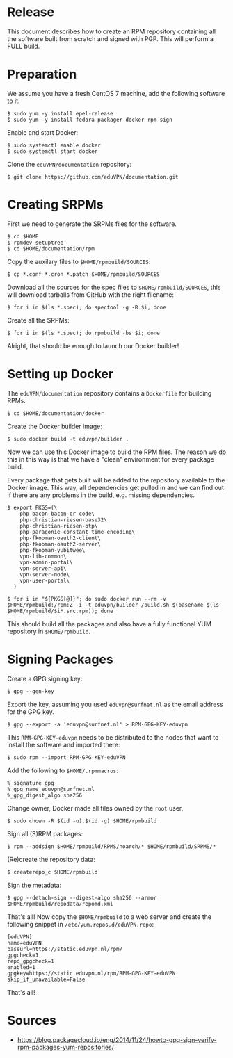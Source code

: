# Release

This document describes how to create an RPM repository containing all the 
software built from scratch and signed with PGP. This will perform a FULL 
build.

# Preparation

We assume you have a fresh CentOS 7 machine, add the following software to it. 

    $ sudo yum -y install epel-release
    $ sudo yum -y install fedora-packager docker rpm-sign

Enable and start Docker:

    $ sudo systemctl enable docker
    $ sudo systemctl start docker

Clone the `eduVPN/documentation` repository:

    $ git clone https://github.com/eduVPN/documentation.git

# Creating SRPMs

First we need to generate the SRPMs files for the software.

    $ cd $HOME
    $ rpmdev-setuptree
    $ cd $HOME/documentation/rpm

Copy the auxilary files to `$HOME/rpmbuild/SOURCES`:

    $ cp *.conf *.cron *.patch $HOME/rpmbuild/SOURCES

Download all the sources for the spec files to `$HOME/rpmbuild/SOURCES`, this
will download tarballs from GitHub with the right filename:

    $ for i in $(ls *.spec); do spectool -g -R $i; done

Create all the SRPMs:

    $ for i in $(ls *.spec); do rpmbuild -bs $i; done

Alright, that should be enough to launch our Docker builder!

# Setting up Docker

The `eduVPN/documentation` repository contains a `Dockerfile` for building
RPMs.

    $ cd $HOME/documentation/docker

Create the Docker builder image:

    $ sudo docker build -t eduvpn/builder .

Now we can use this Docker image to build the RPM files. The reason we do this
in this way is that we have a "clean" environment for every package build.

Every package that gets built will be added to the repository available to the
Docker image. This way, all dependencies get pulled in and we can find out if
there are any problems in the build, e.g. missing dependencies.

    $ export PKGS=(\
        php-bacon-bacon-qr-code\
        php-christian-riesen-base32\
        php-christian-riesen-otp\
        php-paragonie-constant-time-encoding\
        php-fkooman-oauth2-client\
        php-fkooman-oauth2-server\
        php-fkooman-yubitwee\
        vpn-lib-common\
        vpn-admin-portal\
        vpn-server-api\
        vpn-server-node\
        vpn-user-portal\
      )

    $ for i in "${PKGS[@]}"; do sudo docker run --rm -v $HOME/rpmbuild:/rpm:Z -i -t eduvpn/builder /build.sh $(basename $(ls $HOME/rpmbuild/$i*.src.rpm)); done

This should build all the packages and also have a fully functional YUM 
repository in `$HOME/rpmbuild`.

# Signing Packages

Create a GPG signing key:

    $ gpg --gen-key

Export the key, assuming you used `eduvpn@surfnet.nl` as the email address for
the GPG key.

    $ gpg --export -a 'eduvpn@surfnet.nl' > RPM-GPG-KEY-eduvpn

This `RPM-GPG-KEY-eduvpn` needs to be distributed to the nodes that want to 
install the software and imported there:

    $ sudo rpm --import RPM-GPG-KEY-eduVPN

Add the following to `$HOME/.rpmmacros`:

    %_signature gpg
    %_gpg_name eduvpn@surfnet.nl
    %_gpg_digest_algo sha256

Change owner, Docker made all files owned by the `root` user.

    $ sudo chown -R $(id -u).$(id -g) $HOME/rpmbuild

Sign all (S)RPM packages:

    $ rpm --addsign $HOME/rpmbuild/RPMS/noarch/* $HOME/rpmbuild/SRPMS/*

(Re)create the repository data:

    $ createrepo_c $HOME/rpmbuild

Sign the metadata:

    $ gpg --detach-sign --digest-algo sha256 --armor $HOME/rpmbuild/repodata/repomd.xml

That's all! Now copy the `$HOME/rpmbuild` to a web server and create the 
following snippet in `/etc/yum.repos.d/eduVPN.repo`:

    [eduVPN]
    name=eduVPN
    baseurl=https://static.eduvpn.nl/rpm/
    gpgcheck=1
    repo_gpgcheck=1
    enabled=1
    gpgkey=https://static.eduvpn.nl/rpm/RPM-GPG-KEY-eduVPN
    skip_if_unavailable=False

That's all!

# Sources

* https://blog.packagecloud.io/eng/2014/11/24/howto-gpg-sign-verify-rpm-packages-yum-repositories/

